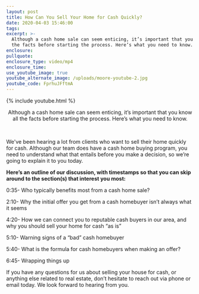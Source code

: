 ```yaml
---
layout: post
title: How Can You Sell Your Home for Cash Quickly?
date: 2020-04-03 15:46:00
tags:
excerpt: >-
  Although a cash home sale can seem enticing, it’s important that you know all
  the facts before starting the process. Here’s what you need to know.
enclosure:
pullquote:
enclosure_type: video/mp4
enclosure_time:
use_youtube_image: true
youtube_alternate_image: /uploads/moore-youtube-2.jpg
youtube_code: FprhuJFftmA
---
```


{% include youtube.html %}

<center>Although a cash home sale can seem enticing, it&rsquo;s important that you know all the facts before starting the process. Here&rsquo;s what you need to know.</center>

&nbsp;

We've been hearing a lot from clients who want to sell their home quickly for cash. Although our team does have a cash home buying program, you need to understand what that entails before you make a decision, so we’re going to explain it to you today.

**Here’s an outline of our discussion, with timestamps so that you can skip around to the section(s) that interest you most:**

0:35- Who typically benefits most from a cash home sale?

2:10- Why the initial offer you get from a cash homebuyer isn’t always what it seems

4:20- How we can connect you to reputable cash buyers in our area, and why you should sell your home for cash “as is”

5:10- Warning signs of a “bad” cash homebuyer

5:40- What is the formula for cash homebuyers when making an offer?

6:45- Wrapping things up

If you have any questions for us about selling your house for cash, or anything else related to real estate, don’t hesitate to reach out via phone or email today. We look forward to hearing from you.

&nbsp;